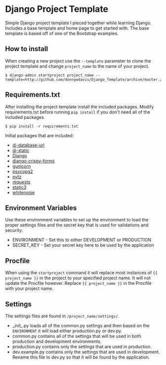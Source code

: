 # Django Project Template

Simple Django project template I pieced together while learning Django. Includes a base template and home page to get 
started with. The base template is based off of one of the Bootstrap examples. 


## How to install

When creating a new project use the `--template` parameter to clone the project template and change `project_name` to 
the name of your project.
 
    $ django-admin startproject project_name --template=http://github.com/donnywdavis/Django_Template/archive/master.zip
    
## Requirements.txt

After installing the project template install the included packages. Modify requirements.txt before running `pip install`
if you don't need all of the included packages.

    $ pip install -r requirements.txt
    
Initial packages that are included:

- [dj-database-url](https://github.com/kennethreitz/dj-database-url)
- [dj-static](https://github.com/kennethreitz/dj-static)
- [Django](https://github.com/django/django)
- [django-crispy-forms](https://github.com/maraujop/django-crispy-forms)
- [gunicorn](https://github.com/benoitc/gunicorn)
- [psycopg2](https://github.com/psycopg/psycopg2)
- [pytz](https://github.com/newvem/pytz)
- [requests](https://github.com/kennethreitz/requests)
- [static3](https://github.com/rmohr/static3)
- [whitenoise](https://github.com/evansd/whitenoise)

## Environment Variables

Use these environment variables to set up the environment to load the proper settings files and the secret key that is
used for validations and security.

- ENVIRONMENT - Set this to either DEVELOPMENT or PRODUCTION
- SECRET_KEY - Set your secret key here to be used by the application

## Procfile

When using the `startproject` command it will replace most instances of `{{ project_name }}` in the project to your
specified project name. It will not update the Procfile however. Replace `{{ project_name }}` in the Procfile with your
project name.

## Settings

The settings files are found in `/project_name/settings/`.

- \__init\__.py loads all of the common.py settings and then based on the `ENVIRONMENT` it will load either production.py
or dev.py.
- common.py contains all of the settings that will be used in both production and development environments.
- production.py contains only the settings that are used in production.
- dev.example.py contains only the settings that are used in development. Rename this file to dev.py so that it will be
found by the application.
